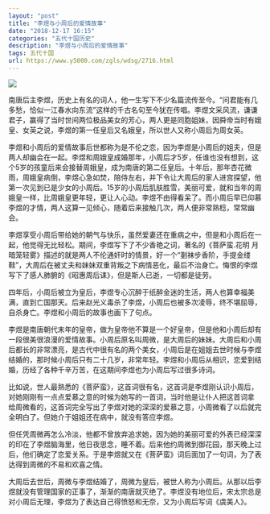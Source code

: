 ```yaml
---
layout: "post"
title: "李煜与小周后的爱情故事"
date: "2018-12-17 16:15"
categories: "五代十国历史"
description: "李煜与小周后的爱情故事"
tags: 五代十国
url: https://www.y5000.com/zgls/wdsg/2716.html
---
```






![](https://img.y5000.com/uploads/allimg/160527/4-16052F00232K1.jpg)

南唐后主李煜，历史上有名的词人，他一生写下不少名篇流传至今。“问君能有几多愁，恰似一江春水向东流”这样的千古名句至今犹在传唱。李煜文采风流，谦谦君子，赢得了当时世间两位极品美女的芳心，两人更是同胞姐妹，因舜帝当时有娥皇、女英之说，李煜的第一任皇后又名娥皇，所以世人又称小周后为周女英。

李煜和小周后的爱情故事后世都称为是不伦之恋，因为李煜是小周后的姐夫，但是两人却幽会在一起。李煜和周娥皇成婚那年，小周后才5岁，任谁也没有想到，这个5岁的孩童后来会接替周娥皇，成为南唐的第二任皇后。十年后，那年杏花微雨，周娥皇病倒，李煜心急如焚，陪侍左右，并下令让大周后的家人进宫探望，他第一次见到已是少女的小周后。15岁的小周后肌肤胜雪，美丽可爱，就和当年的周娥皇一样，比周娥皇更年轻，更让人心动。李煜不由得看呆了。而小周后早已仰慕李煜的才情，两人这算一见倾心，随着后来接触几次，两人便非常熟稔，常常幽会。

李煜享受小周后带给她的朝气与快乐，虽然爱妻还在重病之中，但是和小周后在一起，他觉得无比轻松。期间，李煜写下了不少香艳之词，著名的《菩萨蛮.花明
月暗笼轻雾》描述的就是两人不伦通奸时的情景，好一个“剗袜步香阶，手提金缕鞋”，大周后在被丈夫和妹妹双重背叛之下病情恶化，最后不治身亡。悔恨的李煜
写下了感人肺腑的《昭惠周后诔》，但是斯人已逝，一切都是徒劳。

四年后，小周后被立为皇后，李煜专心沉醉于纸醉金迷的生活，两人也算幸福美满，直到亡国那天。后来赵光义毒杀了李煜，小周后也被多次凌辱，终不堪屈辱，自杀身亡。李煜和小周后的故事也画下了句点。

李煜是南唐朝代末年的皇帝，做为皇帝他不算是一个好皇帝，但是他和小周后却有一段很美很浪漫的爱情故事。小周后原名叫周微，是大周后的妹妹。大周后和小周后都长的非常漂亮，是古代中很有名的两个美女，小周后是在姐姐去世时候与李煜结婚的，那时候小周后只有二十几岁，非常年轻。李煜和小周后从相识，恋爱到结婚，历经了各种千辛万苦，在这期间李煜也为小周后写过很多诗词。

比如说，世人最熟悉的《菩萨蛮》，这首词很有名，这首词是李煜刚认识小周后，对她刚刚有一点点爱慕之意的时候为她写的一首词，当时他是让仆人把这首词拿
给周微看的，这首词完全写出了李煜对她的深深的爱慕之意，小周微看了以后就完全明白了。但她介于姐姐还在病中，就没有答应李煜。

但任凭周微再怎么冷淡，他都不曾放弃追求她，因为她的美丽可爱的外表已经深深的印在了李煜脑海里，他日夜思念，睡不着。后来他约周微到御花园，那天晚上过后，他们确定了恋爱关系。于是李煜就又在《菩萨蛮》词后面加了一句词，为了表达得到周微的不易和欢喜之情。

大周后去世后，周微与李煜结婚了，周微为皇后，被世人称为小周后。从那以后李煜就没有管理国家的正事了，渐渐的南唐就灭绝了。李煜没有地位后，宋太宗总是对小周后无理，李煜为了表达自己得愤怒和无奈，又为小周后写词《虞美人》。

